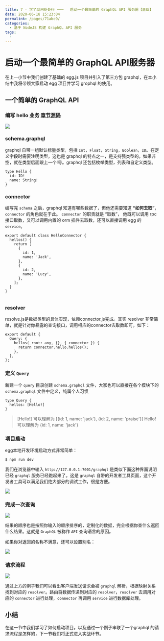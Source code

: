 ```yaml
---
title: 7 - 学了就用处处行 ───   启动一个最简单的 GraphQL API 服务器【基础】
date: 2020-06-18 15:23:04
permalink: /pages/71abc9/
categories:
  - 基于 NodeJS 构建 GraphQL API 服务
tags:
  - 
---
```

# 启动一个最简单的 GraphQL API服务器

在上一小节中我们创建了基础的 egg.js 项目并引入了第三方包 graphql，在本小结中我将带领大家启动 egg 项目并学习 grophql 的使用。

## 一个简单的 GraphQL API

### 编写 hello 业务 [章节源码](https://user-gold-cdn.xitu.io/2020/6/5/172833db254f0321)

![](https://user-gold-cdn.xitu.io/2020/2/28/1708a6b185f8948f?w=296&h=117&f=png&s=5627)

### schema.graphql

graphql 自带一组默认标量类型，包括 `Int`，`Float`，`String`，`Boolean`，`ID`。在定义字段时需要注明类型，这也是 graphql 的特点之一，是支持强类型的。如果非空，就在类型后面跟上一个!号。graphql 还包括枚举类型，列表和自定义类型。

```
type Hello {
  id: ID!
  name: String!
}

```

### connector

编写完 `schema` 之后，graphql 知道有哪些数据了，但他还需要知道 **“如何去取”**， `connector` 的角色就在于此。 `connector` 的职责就是 “取数”， 他既可以调用 rpc 接口取数，又可以调用内置的 orm 插件去取数，还可以直接调用 egg 的 `service`。

```
export default class HelloConnector {
  hellos() {
    return [
      {
        id: 1,
        name: 'Jack',
      },
      {
        id: 2,
        name: 'Lucy',
      },
    ];
  }
}


```

### resolver

resolve.js是数据类型的具体实现，依赖connector.js完成。其实 resolver 非常简单，就是针对你暴露的查询接口，调用相应的connector去取数即可，如下：

```
export default {
  Query: {
    hellos(_root: any, {}, { connector }) {
      return connector.hello.hellos();
    },
  },
};

```

### 定义 `Query`

新建一个 `query` 目录创建 `schema.graphql` 文件，大家也可以直接在各个模块下的 `schema.graphql` 文件中定义，纯属个人习惯

```
type Query {
  hellos: [Hello!]
}

```

> \[Hello!\] 可以理解为 \[{id: 1, name: 'jack'}, {id: 2, name: 'praise'}\] Hello! 可以理解为 {id: 1, name: 'jack'}

### 项目启动

egg本地开发环境启动方式非常简单：

```
$ npm run dev

```

我们在浏览器中输入 `http://127.0.0.1:7001/graphql` 是类似下面这种界面说明已经 `graphql` 服务已经跑起来了。这是 `graphql` 自带的开发者工具页面，这个开发者工具可以满足我们绝大部分的调试工作，很是方便。

![](https://user-gold-cdn.xitu.io/2020/2/28/1708a6acc0ce8108?w=1909&h=861&f=png&s=54676)

### 完成一次查询

![](https://user-gold-cdn.xitu.io/2020/2/28/1708a6b66d2d0f5b?w=1839&h=592&f=png&s=32657)

结果的顺序也是按照你输入的顺序排序的，定制化的数据，完全根据你查什么返回什么结果。这就是 `GraphQL` 被称作 `API` 查询语言的原因。

如果你对返回的名称不满意，还可以设置别名：

![](https://user-gold-cdn.xitu.io/2020/2/28/1708a6bab15763a0?w=1886&h=614&f=png&s=37995)

### 请求流程

![](https://user-gold-cdn.xitu.io/2020/2/28/1708a75466a5aa41?w=1039&h=214&f=png&s=8484)

通过上方的例子我们可以看出客户端发送请求会被 `graphql` 解析，根据映射关系找到对应的 `resolver`。路由将数据传递到对应的 `resolver`，`resolver` 去调用对应的 `connector` 进行处理，`connector` 再调用 `service` 进行数据库处理。

## 小结

在这一节中我们学习了如何启动项目，以及通过一个例子串联了一个graphql 的请求流程是怎样的，下一节我们将正式进入实战环节。
